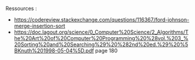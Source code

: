 Ressources :
- https://codereview.stackexchange.com/questions/116367/ford-johnson-merge-insertion-sort
- https://doc.lagout.org/science/0_Computer%20Science/2_Algorithms/The%20Art%20of%20Computer%20Programming%20%28vol.%203_%20Sorting%20and%20Searching%29%20%282nd%20ed.%29%20%5BKnuth%201998-05-04%5D.pdf page 180
